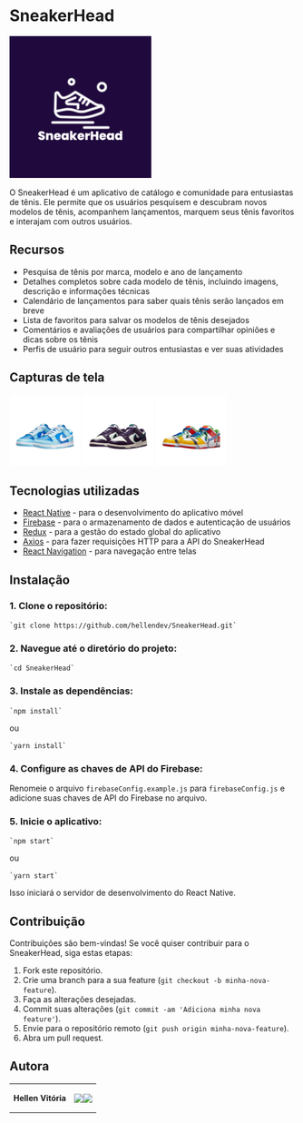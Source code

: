 # SneakerHead

  ![SneakerHead Logo](logotipo.png)

O SneakerHead é um aplicativo de catálogo e comunidade para entusiastas de tênis. Ele permite que os usuários pesquisem e descubram novos modelos de tênis, acompanhem lançamentos, marquem seus tênis favoritos e interajam com outros usuários.

## Recursos

- Pesquisa de tênis por marca, modelo e ano de lançamento
- Detalhes completos sobre cada modelo de tênis, incluindo imagens, descrição e informações técnicas
- Calendário de lançamentos para saber quais tênis serão lançados em breve
- Lista de favoritos para salvar os modelos de tênis desejados
- Comentários e avaliações de usuários para compartilhar opiniões e dicas sobre os tênis
- Perfis de usuário para seguir outros entusiastas e ver suas atividades

## Capturas de tela

![Dunk Low 1](iconeDunkLow.png)
![Dunk Low 2](iconeDunkLowRetro.png)
![Dunk Low 3](iconeSbDunkLow.png)

## Tecnologias utilizadas

- [React Native](https://reactnative.dev) - para o desenvolvimento do aplicativo móvel
- [Firebase](https://firebase.google.com) - para o armazenamento de dados e autenticação de usuários
- [Redux](https://redux.js.org) - para a gestão do estado global do aplicativo
- [Axios](https://axios-http.com) - para fazer requisições HTTP para a API do SneakerHead
- [React Navigation](https://reactnavigation.org) - para navegação entre telas

## Instalação

### 1. Clone o repositório:

```
`git clone https://github.com/hellendev/SneakerHead.git`
```

### 2. Navegue até o diretório do projeto:

```
`cd SneakerHead`
```

### 3. Instale as dependências:

```
`npm install`
```

ou

```
`yarn install`
```

### 4. Configure as chaves de API do Firebase:

Renomeie o arquivo `firebaseConfig.example.js` para `firebaseConfig.js` e adicione suas chaves de API do Firebase no arquivo.

### 5. Inicie o aplicativo:

```
`npm start`
```

ou

```
`yarn start`
```

Isso iniciará o servidor de desenvolvimento do React Native.

## Contribuição

Contribuições são bem-vindas! Se você quiser contribuir para o SneakerHead, siga estas etapas:

1. Fork este repositório.
2. Crie uma branch para a sua feature (`git checkout -b minha-nova-feature`).
3. Faça as alterações desejadas.
4. Commit suas alterações (`git commit -am 'Adiciona minha nova feature'`).
5. Envie para o repositório remoto (`git push origin minha-nova-feature`).
6. Abra um pull request.

## Autora

<table>
  <tbody>

<tr>
    <td><p align="left-center"><b>Hellen Vitória</b></p></td>
    <td><a href="https://github.com/hellendev" target="_blank"><img src="https://img.shields.io/badge/GitHub-100000?style=for-the-badge&logo=github&logoColor=white" target="_blank" align="center"></a><a href="https://www.linkedin.com/in/hellen-vitoria-032a63234/" target="_blank"><img src="https://img.shields.io/badge/-LinkedIn-%230077B5?style=for-the-badge&logo=linkedin&logoColor=white" target="_blank" align="center"></a></td>
  </tr>

  </tbody>
</table>

